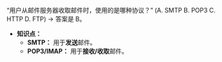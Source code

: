  “用户从邮件服务器收取邮件时，使用的是哪种协议？” (A. SMTP B. POP3 C. HTTP D. FTP) -> 答案是 B。
*   **知识点：**
	*   **SMTP：** 用于**发送**邮件。
	*   **POP3/IMAP：** 用于**接收/收取**邮件。